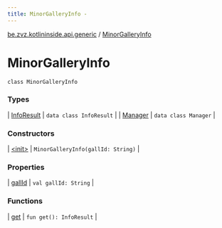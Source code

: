 ```yaml
---
title: MinorGalleryInfo - 
---
```


[be.zvz.kotlininside.api.generic](../index.html) / [MinorGalleryInfo](./index.html)

# MinorGalleryInfo

`class MinorGalleryInfo`

### Types

| [InfoResult](-info-result/index.html) | `data class InfoResult` |
| [Manager](-manager/index.html) | `data class Manager` |

### Constructors

| [&lt;init&gt;](-init-.html) | `MinorGalleryInfo(gallId: String)` |

### Properties

| [gallId](gall-id.html) | `val gallId: String` |

### Functions

| [get](get.html) | `fun get(): InfoResult` |

